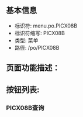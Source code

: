 
## 基本信息

- 标识符: menu.po.PICX08B
- 标识符缩写: PICX08B
- 类型: 菜单
- 路径: /po/PICX08B

## 页面功能描述：





## 按钮列表:


### PICX08B查询


